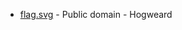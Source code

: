 * [flag.svg](https://en.wikipedia.org/wiki/File:Rutland_County_Flag.svg) - Public domain - Hogweard
